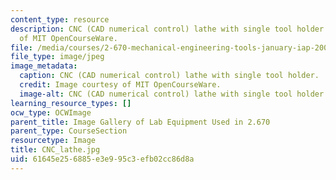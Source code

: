 ```yaml
---
content_type: resource
description: CNC (CAD numerical control) lathe with single tool holder. Image courtesy
  of MIT OpenCourseWare.
file: /media/courses/2-670-mechanical-engineering-tools-january-iap-2004/61645e256885e3e995c3efb02cc86d8a_CNC_lathe.jpg
file_type: image/jpeg
image_metadata:
  caption: CNC (CAD numerical control) lathe with single tool holder.
  credit: Image courtesy of MIT OpenCourseWare.
  image-alt: CNC (CAD numerical control) lathe with single tool holder.
learning_resource_types: []
ocw_type: OCWImage
parent_title: Image Gallery of Lab Equipment Used in 2.670
parent_type: CourseSection
resourcetype: Image
title: CNC_lathe.jpg
uid: 61645e25-6885-e3e9-95c3-efb02cc86d8a
---
```

